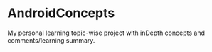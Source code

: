 # AndroidConcepts

My personal learning topic-wise project with inDepth concepts and comments/learning summary.
